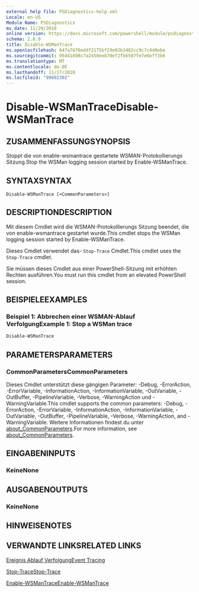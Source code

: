 ```yaml
---
external help file: PSDiagnostics-help.xml
Locale: en-US
Module Name: PSDiagnostics
ms.date: 11/29/2018
online version: https://docs.microsoft.com/powershell/module/psdiagnostics/disable-wsmantrace?view=powershell-7.2&WT.mc_id=ps-gethelp
schema: 2.0.0
title: Disable-WSManTrace
ms.openlocfilehash: 647a7676eddf2175bf29e02b3482cc9c7c4d8ebe
ms.sourcegitcommit: 95d41698c7a2450eeb70ef2fb6507fe7e6eff3b6
ms.translationtype: MT
ms.contentlocale: de-DE
ms.lasthandoff: 11/17/2020
ms.locfileid: "99602302"
---
```

# <span data-ttu-id="ff615-102">Disable-WSManTrace</span><span class="sxs-lookup"><span data-stu-id="ff615-102">Disable-WSManTrace</span></span>

## <span data-ttu-id="ff615-103">ZUSAMMENFASSUNG</span><span class="sxs-lookup"><span data-stu-id="ff615-103">SYNOPSIS</span></span>
<span data-ttu-id="ff615-104">Stoppt die von enable-wsmantrace gestartete WSMAN-Protokollierungs Sitzung.</span><span class="sxs-lookup"><span data-stu-id="ff615-104">Stop the WSMan logging session started by Enable-WSManTrace.</span></span>

## <span data-ttu-id="ff615-105">SYNTAX</span><span class="sxs-lookup"><span data-stu-id="ff615-105">SYNTAX</span></span>

```
Disable-WSManTrace [<CommonParameters>]
```

## <span data-ttu-id="ff615-106">DESCRIPTION</span><span class="sxs-lookup"><span data-stu-id="ff615-106">DESCRIPTION</span></span>
<span data-ttu-id="ff615-107">Mit diesem Cmdlet wird die WSMAN-Protokollierungs Sitzung beendet, die von enable-wsmantrace gestartet wurde.</span><span class="sxs-lookup"><span data-stu-id="ff615-107">This cmdlet stops the WSMan logging session started by Enable-WSManTrace.</span></span>

<span data-ttu-id="ff615-108">Dieses Cmdlet verwendet das- `Stop-Trace` Cmdlet.</span><span class="sxs-lookup"><span data-stu-id="ff615-108">This cmdlet uses the `Stop-Trace` cmdlet.</span></span>

<span data-ttu-id="ff615-109">Sie müssen dieses Cmdlet aus einer PowerShell-Sitzung mit erhöhten Rechten ausführen.</span><span class="sxs-lookup"><span data-stu-id="ff615-109">You must run this cmdlet from an elevated PowerShell session.</span></span>

## <span data-ttu-id="ff615-110">BEISPIELE</span><span class="sxs-lookup"><span data-stu-id="ff615-110">EXAMPLES</span></span>

### <span data-ttu-id="ff615-111">Beispiel 1: Abbrechen einer WSMAN-Ablauf Verfolgung</span><span class="sxs-lookup"><span data-stu-id="ff615-111">Example 1: Stop a WSMan trace</span></span>

```powershell
Disable-WSManTrace
```

## <span data-ttu-id="ff615-112">PARAMETERS</span><span class="sxs-lookup"><span data-stu-id="ff615-112">PARAMETERS</span></span>

### <span data-ttu-id="ff615-113">CommonParameters</span><span class="sxs-lookup"><span data-stu-id="ff615-113">CommonParameters</span></span>

<span data-ttu-id="ff615-114">Dieses Cmdlet unterstützt diese gängigen Parameter: -Debug, -ErrorAction, -ErrorVariable, -InformationAction, -InformationVariable, -OutVariable, -OutBuffer, -PipelineVariable, -Verbose, -WarningAction und -WarningVariable.</span><span class="sxs-lookup"><span data-stu-id="ff615-114">This cmdlet supports the common parameters: -Debug, -ErrorAction, -ErrorVariable, -InformationAction, -InformationVariable, -OutVariable, -OutBuffer, -PipelineVariable, -Verbose, -WarningAction, and -WarningVariable.</span></span> <span data-ttu-id="ff615-115">Weitere Informationen findest du unter [about_CommonParameters](https://go.microsoft.com/fwlink/?LinkID=113216).</span><span class="sxs-lookup"><span data-stu-id="ff615-115">For more information, see [about_CommonParameters](https://go.microsoft.com/fwlink/?LinkID=113216).</span></span>

## <span data-ttu-id="ff615-116">EINGABEN</span><span class="sxs-lookup"><span data-stu-id="ff615-116">INPUTS</span></span>

### <span data-ttu-id="ff615-117">Keine</span><span class="sxs-lookup"><span data-stu-id="ff615-117">None</span></span>

## <span data-ttu-id="ff615-118">AUSGABEN</span><span class="sxs-lookup"><span data-stu-id="ff615-118">OUTPUTS</span></span>

### <span data-ttu-id="ff615-119">Keine</span><span class="sxs-lookup"><span data-stu-id="ff615-119">None</span></span>

## <span data-ttu-id="ff615-120">HINWEISE</span><span class="sxs-lookup"><span data-stu-id="ff615-120">NOTES</span></span>

## <span data-ttu-id="ff615-121">VERWANDTE LINKS</span><span class="sxs-lookup"><span data-stu-id="ff615-121">RELATED LINKS</span></span>

[<span data-ttu-id="ff615-122">Ereignis Ablauf Verfolgung</span><span class="sxs-lookup"><span data-stu-id="ff615-122">Event Tracing</span></span>](/windows/desktop/ETW/event-tracing-portal)

[<span data-ttu-id="ff615-123">Stop-Trace</span><span class="sxs-lookup"><span data-stu-id="ff615-123">Stop-Trace</span></span>](stop-trace.md)

[<span data-ttu-id="ff615-124">Enable-WSManTrace</span><span class="sxs-lookup"><span data-stu-id="ff615-124">Enable-WSManTrace</span></span>](Enable-WSManTrace.md)

